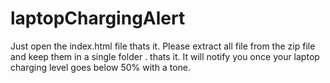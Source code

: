 # laptopChargingAlert

Just open the index.html file thats it. Please extract all file from the zip file and keep them in a single folder . thats it. 
It will notify you once your laptop charging level goes below 50% with a tone. 
